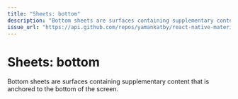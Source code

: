 ```yaml
---
title: "Sheets: bottom"
description: "Bottom sheets are surfaces containing supplementary content that is anchored to the bottom of the screen."
issue_url: "https://api.github.com/repos/yamankatby/react-native-material/issues/9"
---
```

    
# Sheets: bottom
Bottom sheets are surfaces containing supplementary content that is anchored to the bottom of the screen.
